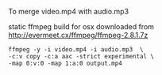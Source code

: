 To merge video.mp4 with audio.mp3 

static ffmpeg build for osx downloaded from     
http://evermeet.cx/ffmpeg/ffmpeg-2.8.1.7z

```
ffmpeg -y -i video.mp4 -i audio.mp3  \
-c:v copy -c:a aac -strict experimental \
-map 0:v:0 -map 1:a:0 output.mp4
```

